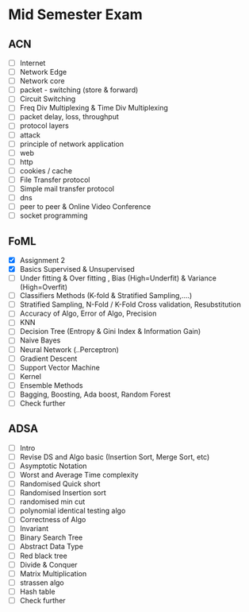 # Mid Semester Exam

## ACN
- [ ] Internet
- [ ] Network Edge
- [ ] Network core
- [ ] packet - switching (store & forward)
- [ ] Circuit Switching
- [ ] Freq Div Multiplexing & Time Div Multiplexing
- [ ] packet delay, loss, throughput 
- [ ] protocol layers
- [ ] attack
- [ ] principle of network application 
- [ ] web
- [ ] http
- [ ] cookies / cache
- [ ] File Transfer protocol
- [ ] Simple mail transfer protocol
- [ ] dns
- [ ] peer to peer & Online Video Conference
- [ ] socket programming 

## FoML
- [x] Assignment 2
- [x] Basics Supervised & Unsupervised
- [ ] Under fitting & Over fitting , Bias (High=Underfit) & Variance (High=Overfit)
- [ ] Classifiers Methods (K-fold & Stratified Sampling,....)
- [ ] Stratified Sampling, N-Fold / K-Fold Cross validation, Resubstitution
- [ ] Accuracy of Algo, Error of Algo, Precision
- [ ] KNN
- [ ] Decision Tree (Entropy & Gini Index & Information Gain)
- [ ] Naive Bayes 
- [ ] Neural Network (..Perceptron)
- [ ] Gradient Descent
- [ ] Support Vector Machine 
- [ ] Kernel 
- [ ] Ensemble Methods
- [ ] Bagging, Boosting, Ada boost, Random Forest
- [ ] Check further

##  ADSA
- [ ] Intro
- [ ] Revise DS and Algo basic (Insertion Sort, Merge Sort, etc)
- [ ] Asymptotic Notation 
- [ ] Worst and Average Time complexity 
- [ ] Randomised Quick short 
- [ ] Randomised Insertion sort
- [ ] randomised min cut
- [ ] polynomial identical testing algo
- [ ] Correctness of Algo
- [ ] Invariant 
- [ ] Binary Search Tree
- [ ] Abstract Data Type
- [ ] Red black tree 
- [ ] Divide & Conquer 
- [ ] Matrix Multiplication 
- [ ] strassen algo
- [ ] Hash table 
- [ ] Check further 
